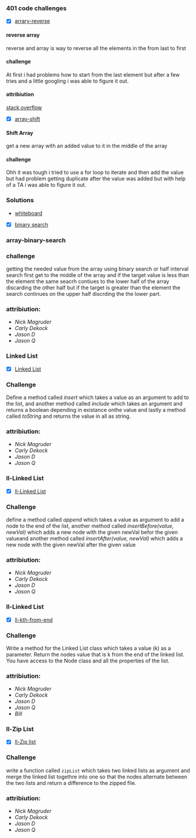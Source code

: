 ### 401 code challenges

- [x] [arrary-reverse](challenges/arrayReverse/array-reverse.js)

#### reverse array
 reverse and array is way to reverse all the elements in the from last to first

#### challenge
 At first i had problems how to start from the last element but after a few tries and a little googling i was able to figure it out.

#### attribiution 
[stack overflow](https://stackoverflow.com/questions/40751207/javascript-reverse-an-array-without-using-reverse)  


- [x] [array-shift](challenges/arrayShift/array-shift.js)

#### Shift Array
get a new array with an added value to it in the middle of the array

#### challenge
Ohh it was tough i tried to use a for loop to iterate and then add the value
but had problem getting duplicate after the value was added but with help of a 
TA i was able to figure it out.

### Solutions
- [whiteboard](assets/lab02.png)


- [x] [binary search](challenges/arrayBinarysearch/array-binary-search.js)

### array-binary-search


### challenge

getting the needed value from the array using binary search
or half interval search first get to the middle of the array 
and if the target value is less than the element the same seacrh contiues to the lower half of the array discarding the other half but if the target is greater than the element the search continues on the upper half discrding the the lower part.

### attribiution:

- *Nick Magruder*
- *Carly Dekock*
- *Jason D*
- *Jason Q*


### Linked List


- [x] [Linked List](challenges/linkedList/linked-list.js)


### Challenge

Define a method called *insert* which takes a value as an argument to add to the list, and another method called 
*include* which takes an argument and returns a boolean
depending in existance onthe value and lastly a method 
called *toString* and returns the value in all as string.



### attribiution:

- *Nick Magruder*
- *Carly Dekock*
- *Jason D*
- *Jason Q*


### ll-Linked List


- [x] [ll-Linked List](challenges/linkedList/linked-list.js)


### Challenge

define a method called *append* which takes a value as argument to add a node to the end of the list, another method
called *insertBefore(value, newVal)* which adds a new node with the given newVal befor the given valueand another method 
called *insertAfter(value, newVal)* which adds a new node with the given newVal after the given  value





### attribiution:

- *Nick Magruder*
- *Carly Dekock*
- *Jason D*
- *Jason Q*


### ll-Linked List


- [x] [ll-kth-from-end](challenges/linkedList/linked-list.js)


### Challenge

Write a method for the Linked List class which takes a value (k) as a parameter. Return the nodes value that is k from the end of the linked list. You have access to the Node class and all the properties of the list. 




### attribiution:

- *Nick Magruder*
- *Carly Dekock*
- *Jason D*
- *Jason Q*
- *Bill*


### ll-Zip List


- [x] [ll-Zip list](challenges/llZip/ll_z.js)


### Challenge

write a function called ``` zipList ``` which takes two linked lists as argument and merge the linked list togethre into one so that the nodes alternate between the two lists and return a difference to the zipped file.



### attribiution:

- *Nick Magruder*
- *Carly Dekock*
- *Jason D*
- *Jason Q*